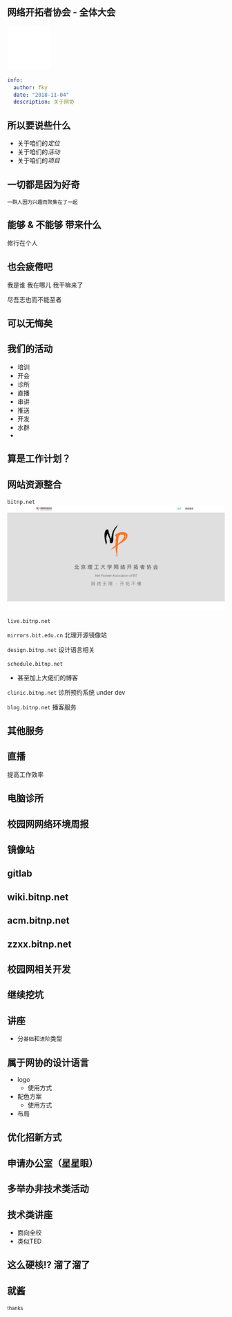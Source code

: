 ## 网络开拓者协会 - 全体大会

![bitnp](images/bitnp.png)


```yaml
info:
  author: fky
  date: "2018-11-04"
  description: 关于网协
```


## 所以要说些什么

- 关于咱们的*定位*
- 关于咱们的*活动*
- 关于咱们的*项目*


## 一切都是因为好奇

<small>一群人因为兴趣而聚集在了一起</small>
<!-- 希望继续保持下去 -->



## 能够 & 不能够 带来什么

修行在个人


## 也会疲倦吧

我是谁
我在哪儿
我干嘛来了


尽吾志也而不能至者
## 可以无悔矣




## 我们的活动

- 培训
- 开会
- 诊所
- 直播
- 串讲
- 推送
- 开发
- 水群
- 



## 算是工作计划？


## 网站资源整合


`bitnp.net`
![bitnp.net](images/bitnp.net.png)


`live.bitnp.net`


`mirrors.bit.edu.cn`
北理开源镜像站


`design.bitnp.net`
设计语言相关


`schedule.bitnp.net`
- 甚至加上大佬们的博客

`clinic.bitnp.net`
诊所预约系统
under dev

`blog.bitnp.net`
播客服务

## 其他服务


## 直播
提高工作效率

## 电脑诊所


## 校园网网络环境周报


## 镜像站


## gitlab


## wiki.bitnp.net


## acm.bitnp.net


## zzxx.bitnp.net


## 校园网相关开发


## 继续挖坑


## 讲座
- 分`基础`和`进阶`类型


## 属于网协的设计语言
- logo
    - 使用方式 
- 配色方案
    - 使用方式
- 布局


## 优化招新方式


## 申请办公室（星星眼）


## 多举办非技术类活动


## 技术类讲座
- 面向全校
- 类似TED


## 这么硬核!? 溜了溜了



## 就酱

<small>thanks</small>